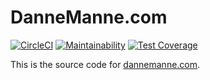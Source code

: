 # DanneManne.com
[![CircleCI](https://circleci.com/gh/dannemanne/BlogDev.svg?style=shield)](https://circleci.com/gh/dannemanne/BlogDev)
[![Maintainability](https://api.codeclimate.com/v1/badges/50b846ed1037e846e606/maintainability)](https://codeclimate.com/github/dannemanne/BlogDev/maintainability)
[![Test Coverage](https://api.codeclimate.com/v1/badges/50b846ed1037e846e606/test_coverage)](https://codeclimate.com/github/dannemanne/BlogDev/test_coverage)

This is the source code for [dannemanne.com](http://dannemanne.com).


